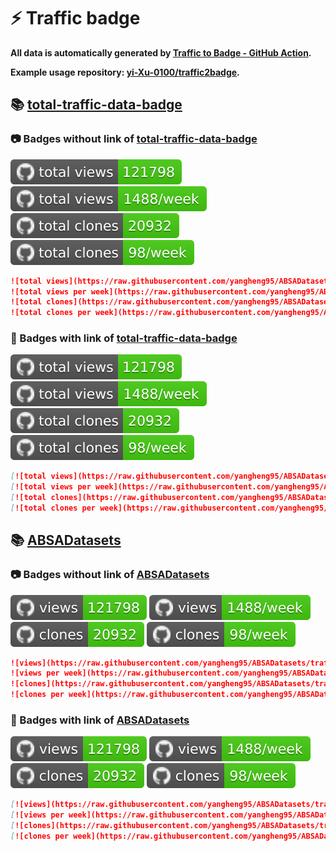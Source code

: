# ⚡️ Traffic badge

**All data is automatically generated by [Traffic to Badge - GitHub Action](https://github.com/marketplace/actions/traffic-to-badge).**

**Example usage repository: [yi-Xu-0100/traffic2badge](https://github.com/yi-Xu-0100/traffic2badge).**

## 📚 [total-traffic-data-badge](https://github.com/yangheng95/ABSADatasets/tree/traffic#readme)

### 📷 Badges without link of [total-traffic-data-badge](https://github.com/yangheng95/ABSADatasets/tree/traffic#readme)

![total views](https://raw.githubusercontent.com/yangheng95/ABSADatasets/traffic/total_views.svg)
![total views per week](https://raw.githubusercontent.com/yangheng95/ABSADatasets/traffic/total_views_per_week.svg)
![total clones](https://raw.githubusercontent.com/yangheng95/ABSADatasets/traffic/total_clones.svg)
![total clones per week](https://raw.githubusercontent.com/yangheng95/ABSADatasets/traffic/total_clones_per_week.svg)

```markdown
![total views](https://raw.githubusercontent.com/yangheng95/ABSADatasets/traffic/total_views.svg)
![total views per week](https://raw.githubusercontent.com/yangheng95/ABSADatasets/traffic/total_views_per_week.svg)
![total clones](https://raw.githubusercontent.com/yangheng95/ABSADatasets/traffic/total_clones.svg)
![total clones per week](https://raw.githubusercontent.com/yangheng95/ABSADatasets/traffic/total_clones_per_week.svg)
```

### 🔗 Badges with link of [total-traffic-data-badge](https://github.com/yangheng95/ABSADatasets/tree/traffic#readme)

[![total views](https://raw.githubusercontent.com/yangheng95/ABSADatasets/traffic/total_views.svg)](https://github.com/yangheng95/ABSADatasets/tree/traffic#-total-traffic-data-badge)
[![total views per week](https://raw.githubusercontent.com/yangheng95/ABSADatasets/traffic/total_views_per_week.svg)](https://github.com/yangheng95/ABSADatasets/tree/traffic#-total-traffic-data-badge)
[![total clones](https://raw.githubusercontent.com/yangheng95/ABSADatasets/traffic/total_clones.svg)](https://github.com/yangheng95/ABSADatasets/tree/traffic#-total-traffic-data-badge)
[![total clones per week](https://raw.githubusercontent.com/yangheng95/ABSADatasets/traffic/total_clones_per_week.svg)](https://github.com/yangheng95/ABSADatasets/tree/traffic#-total-traffic-data-badge)

```markdown
[![total views](https://raw.githubusercontent.com/yangheng95/ABSADatasets/traffic/total_views.svg)](https://github.com/yangheng95/ABSADatasets/tree/traffic#-total-traffic-data-badge)
[![total views per week](https://raw.githubusercontent.com/yangheng95/ABSADatasets/traffic/total_views_per_week.svg)](https://github.com/yangheng95/ABSADatasets/tree/traffic#-total-traffic-data-badge)
[![total clones](https://raw.githubusercontent.com/yangheng95/ABSADatasets/traffic/total_clones.svg)](https://github.com/yangheng95/ABSADatasets/tree/traffic#-total-traffic-data-badge)
[![total clones per week](https://raw.githubusercontent.com/yangheng95/ABSADatasets/traffic/total_clones_per_week.svg)](https://github.com/yangheng95/ABSADatasets/tree/traffic#-total-traffic-data-badge)
```

## 📚 [ABSADatasets](https://github.com/yangheng95/ABSADatasets/tree/traffic/traffic-ABSADatasets)

### 📷 Badges without link of [ABSADatasets](https://github.com/yangheng95/ABSADatasets/tree/traffic/traffic-ABSADatasets)

![views](https://raw.githubusercontent.com/yangheng95/ABSADatasets/traffic/traffic-ABSADatasets/views.svg)
![views per week](https://raw.githubusercontent.com/yangheng95/ABSADatasets/traffic/traffic-ABSADatasets/views_per_week.svg)
![clones](https://raw.githubusercontent.com/yangheng95/ABSADatasets/traffic/traffic-ABSADatasets/clones.svg)
![clones per week](https://raw.githubusercontent.com/yangheng95/ABSADatasets/traffic/traffic-ABSADatasets/clones_per_week.svg)

```markdown
![views](https://raw.githubusercontent.com/yangheng95/ABSADatasets/traffic/traffic-ABSADatasets/views.svg)
![views per week](https://raw.githubusercontent.com/yangheng95/ABSADatasets/traffic/traffic-ABSADatasets/views_per_week.svg)
![clones](https://raw.githubusercontent.com/yangheng95/ABSADatasets/traffic/traffic-ABSADatasets/clones.svg)
![clones per week](https://raw.githubusercontent.com/yangheng95/ABSADatasets/traffic/traffic-ABSADatasets/clones_per_week.svg)
```

### 🔗 Badges with link of [ABSADatasets](https://github.com/yangheng95/ABSADatasets/tree/traffic/traffic-ABSADatasets)

[![views](https://raw.githubusercontent.com/yangheng95/ABSADatasets/traffic/traffic-ABSADatasets/views.svg)](https://github.com/yangheng95/ABSADatasets/tree/traffic#-ABSADatasets)
[![views per week](https://raw.githubusercontent.com/yangheng95/ABSADatasets/traffic/traffic-ABSADatasets/views_per_week.svg)](https://github.com/yangheng95/ABSADatasets/tree/traffic#-ABSADatasets)
[![clones](https://raw.githubusercontent.com/yangheng95/ABSADatasets/traffic/traffic-ABSADatasets/clones.svg)](https://github.com/yangheng95/ABSADatasets/tree/traffic#-ABSADatasets)
[![clones per week](https://raw.githubusercontent.com/yangheng95/ABSADatasets/traffic/traffic-ABSADatasets/clones_per_week.svg)](https://github.com/yangheng95/ABSADatasets/tree/traffic#-ABSADatasets)

```markdown
[![views](https://raw.githubusercontent.com/yangheng95/ABSADatasets/traffic/traffic-ABSADatasets/views.svg)](https://github.com/yangheng95/ABSADatasets/tree/traffic#-ABSADatasets)
[![views per week](https://raw.githubusercontent.com/yangheng95/ABSADatasets/traffic/traffic-ABSADatasets/views_per_week.svg)](https://github.com/yangheng95/ABSADatasets/tree/traffic#-ABSADatasets)
[![clones](https://raw.githubusercontent.com/yangheng95/ABSADatasets/traffic/traffic-ABSADatasets/clones.svg)](https://github.com/yangheng95/ABSADatasets/tree/traffic#-ABSADatasets)
[![clones per week](https://raw.githubusercontent.com/yangheng95/ABSADatasets/traffic/traffic-ABSADatasets/clones_per_week.svg)](https://github.com/yangheng95/ABSADatasets/tree/traffic#-ABSADatasets)
```
